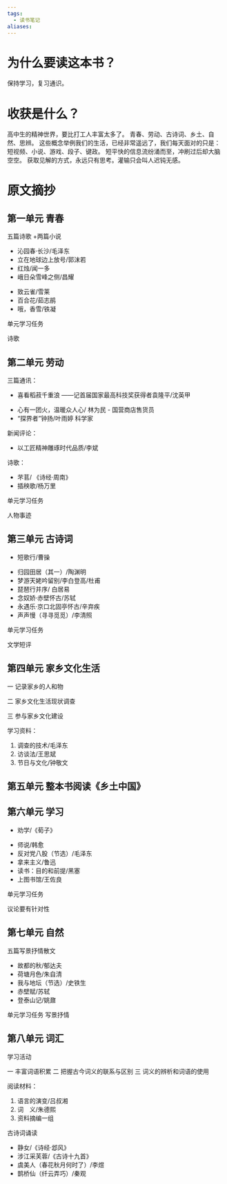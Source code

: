 ```yaml
---
tags:
  - 读书笔记
aliases:
---
```


# 为什么要读这本书？

保持学习，复习通识。

# 收获是什么？

高中生的精神世界，要比打工人丰富太多了。
青春、劳动、古诗词、乡土、自然、思辨。
这些概念举例我们的生活，已经非常遥远了，我们每天面对的只是：
短视频、小说、游戏、段子、键政。
短平快的信息流纷涌而至，冲刷过后却大脑空空。
获取见解的方式，永远只有思考。灌输只会叫人迟钝无感。

# 原文摘抄

## 第一单元 青春

五篇诗歌 +两篇小说

- 沁园春·长沙/毛泽东 
- 立在地球边上放号/郭沫若
- 红烛/闻一多
- 峨日朵雪峰之侧/昌耀
* 致云雀/雪莱 
* 百合花/茹志鹃
* 哦，香雪/铁凝

单元学习任务

诗歌

## 第二单元 劳动

三篇通讯：
- 喜看稻菽千重浪
  ——记首届国家最高科技奖获得者袁隆平/沈英甲 
* 心有一团火，温暖众人心/ 林为民 - 国营商店售货员
* “探界者”钟扬/叶雨婷 科学家

新闻评论：
- 以工匠精神雕琢时代品质/李斌

诗歌：
- 芣苢/ 《诗经·周南》
- 插秧歌/杨万里 

单元学习任务

人物事迹
## 第三单元 古诗词

-  短歌行/曹操
* 归园田居（其一）/陶渊明
* 梦游天姥吟留别/李白登高/杜甫
* 琵琶行并序/ 白居易
* 念奴娇·赤壁怀古/苏轼
* 永遇乐·京口北固亭怀古/辛弃疾 
* 声声慢（寻寻觅觅）/李清照

单元学习任务

文学短评
## 第四单元 家乡文化生活

一 记录家乡的人和物

二 家乡文化生活现状调查 

三 参与家乡文化建设 

学习资料：
1. 调查的技术/毛泽东
2. 访谈法/王思斌
3. 节日与文化/钟敬文

## 第五单元 整本书阅读《乡土中国》

## 第六单元 学习

- 劝学/《荀子》
* 师说/韩愈
* 反对党八股（节选）/毛泽东
* 拿来主义/鲁迅
* 读书：目的和前提/黑塞
* 上图书馆/王佐良

单元学习任务 

议论要有针对性

## 第七单元 自然

五篇写景抒情散文

- 故都的秋/郁达夫
- 荷塘月色/朱自清
- 我与地坛（节选）/史铁生
- 赤壁赋/苏轼
- 登泰山记/姚鼐

单元学习任务 写景抒情

## 第八单元 词汇

学习活动

一 丰富词语积累
二 把握古今词义的联系与区别
三 词义的辨析和词语的使用

阅读材料：
1. 语言的演变/吕叔湘
2. 词　义/朱德熙
3. 资料摘编一组

古诗词诵读
- 静女/《诗经·邶风》
- 涉江采芙蓉/《古诗十九首》
- 虞美人（春花秋月何时了）/李煜
- 鹊桥仙（纤云弄巧）/秦观